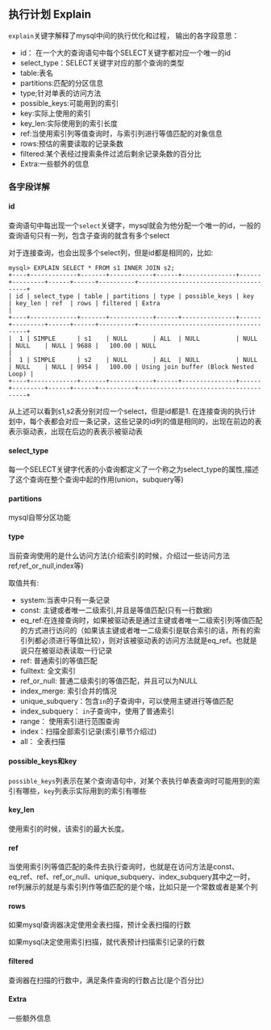 ## 执行计划 Explain

`explain`关键字解释了mysql中间的执行优化和过程， 输出的各字段意思：

 - id：	在一个大的查询语句中每个SELECT关键字都对应一个唯一的id
 - select_type：SELECT关键字对应的那个查询的类型
 - table:表名
 - partitions:匹配的分区信息
 - type;针对单表的访问方法
 - possible_keys:可能用到的索引
 - key:实际上使用的索引
 - key_len:实际使用到的索引长度
 - ref:当使用索引列等值查询时，与索引列进行等值匹配的对象信息
 - rows:预估的需要读取的记录条数
 - filtered:某个表经过搜索条件过滤后剩余记录条数的百分比
 - Extra:一些额外的信息
 
### 各字段详解
 
#### id
 
 查询语句中每出现一个`select`关键字，mysql就会为他分配一个唯一的id，一般的查询语句只有一列，包含子查询的就含有多个select
 
 对于连接查询，也会出现多个select列，但是id都是相同的，比如:
 ```
 mysql> EXPLAIN SELECT * FROM s1 INNER JOIN s2;
+----+-------------+-------+------------+------+---------------+------+---------+------+------+----------+---------------------------------------+
| id | select_type | table | partitions | type | possible_keys | key  | key_len | ref  | rows | filtered | Extra                                 |
+----+-------------+-------+------------+------+---------------+------+---------+------+------+----------+---------------------------------------+
|  1 | SIMPLE      | s1    | NULL       | ALL  | NULL          | NULL | NULL    | NULL | 9688 |   100.00 | NULL                                  |
|  1 | SIMPLE      | s2    | NULL       | ALL  | NULL          | NULL | NULL    | NULL | 9954 |   100.00 | Using join buffer (Block Nested Loop) |
+----+-------------+-------+------------+------+---------------+------+---------+------+------+----------+---------------------------------------+
 ```
 
从上述可以看到s1,s2表分别对应一个select，但是id都是1.
在连接查询的执行计划中，每个表都会对应一条记录，这些记录的id列的值是相同的，出现在前边的表表示驱动表，出现在后边的表表示被驱动表
 
 
#### select_type
 
每一个SELECT关键字代表的小查询都定义了一个称之为select_type的属性,描述了这个查询在整个查询中起的作用(union，subquery等)

#### partitions

mysql自带分区功能

#### type
 
 当前查询使用的是什么访问方法(介绍索引的时候，介绍过一些访问方法 ref,ref_or_null,index等)
 
 取值共有:
 - system:当表中只有一条记录
 - const: 主键或者唯一二级索引,并且是等值匹配(只有一行数据)
 - eq_ref:在连接查询时，如果被驱动表是通过主键或者唯一二级索引列等值匹配的方式进行访问的（如果该主键或者唯一二级索引是联合索引的话，所有的索引列都必须进行等值比较），则对该被驱动表的访问方法就是eq_ref。也就是说只在被驱动表读取一行记录
 - ref: 普通索引的等值匹配
 - fulltext: 全文索引
 - ref_or_null: 普通二级索引的等值匹配，并且可以为NULL
 - index_merge: 索引合并的情况
 - unique_subquery：包含`in`的子查询中，可以使用主键进行等值匹配
 - index_subquery： `in`子查询中，使用了普通索引
 - range： 使用索引进行范围查询
 - index：扫描全部索引记录(索引章节介绍过)
 - all： 全表扫描
 
#### possible_keys和key

`possible_keys`列表示在某个查询语句中，对某个表执行单表查询时可能用到的索引有哪些，`key`列表示实际用到的索引有哪些

#### key_len

使用索引的时候，该索引的最大长度。

#### ref

当使用索引列等值匹配的条件去执行查询时，也就是在访问方法是const、eq_ref、ref、ref_or_null、unique_subquery、index_subquery其中之一时，ref列展示的就是与索引列作等值匹配的是个啥，比如只是一个常数或者是某个列

 
#### rows

如果mysql查询器决定使用全表扫描，预计全表扫描的行数

如果mysql决定使用索引扫描，就代表预计扫描索引记录的行数


#### filtered

查询器在扫描的行数中，满足条件查询的行数占比(是个百分比)

#### Extra

一些额外信息
